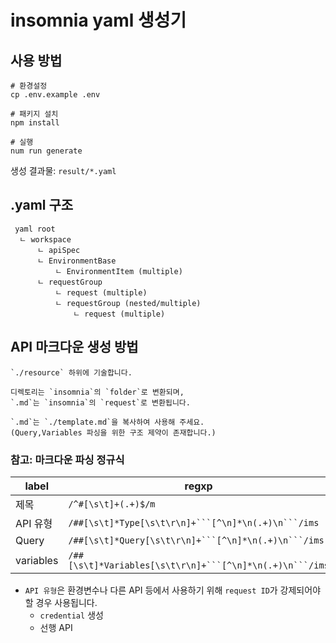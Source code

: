 # insomnia yaml 생성기

## 사용 방법
```text
# 환경설정
cp .env.example .env

# 패키지 설치
npm install

# 실행
num run generate
```

생성 결과물: `result/*.yaml`

## .yaml 구조
```text
 yaml root
  ㄴ workspace
      ㄴ apiSpec
      ㄴ EnvironmentBase
          ㄴ EnvironmentItem (multiple)
      ㄴ requestGroup
          ㄴ request (multiple)
          ㄴ requestGroup (nested/multiple)
              ㄴ request (multiple)
```

## API 마크다운 생성 방법
```text
`./resource` 하위에 기술합니다.

디렉토리는 `insomnia`의 `folder`로 변환되며,
`.md`는 `insomnia`의 `request`로 변환됩니다.

`.md`는 `./template.md`을 복사하여 사용해 주세요.
(Query,Variables 파싱을 위한 구조 제약이 존재합니다.) 
```

### 참고: 마크다운 파싱 정규식

| label     | regxp                                                    |
|-----------|----------------------------------------------------------|
| 제목        | `/^#[\s\t]+(.+)$/m`                                      |
| API 유형    | `/##[\s\t]*Type[\s\t\r\n]+```[^\n]*\n(.+)\n```/ims`      |
| Query     | `/##[\s\t]*Query[\s\t\r\n]+```[^\n]*\n(.+)\n```/ims`     |
| variables | `/##[\s\t]*Variables[\s\t\r\n]+```[^\n]*\n(.+)\n```/ims` |

* `API 유형`은 환경변수나 다른 API 등에서 사용하기 위해 `request ID`가 강제되어야 할 경우 사용됩니다.
  * `credential` 생성
  * 선행 API